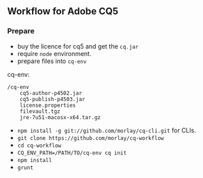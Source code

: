 ## Workflow for Adobe CQ5

### Prepare

* buy the licence for cq5 and get the `cq.jar`
* require `node` environment.
* prepare files into `cq-env`


cq-env:

    /cq-env
        cq5-author-p4502.jar
        cq5-publish-p4503.jar
        license.properties
        filevault.tgz
        jre-7u51-macosx-x64.tar.gz



* `npm install -g git://github.com/morlay/cq-cli.git` for CLIs.
* `git clone https://github.com/morlay/cq-workflow`
* `cd cq-workflow`
* `CQ_ENV_PATH=/PATH/TO/cq-env cq init`
* `npm install`
* `grunt`





